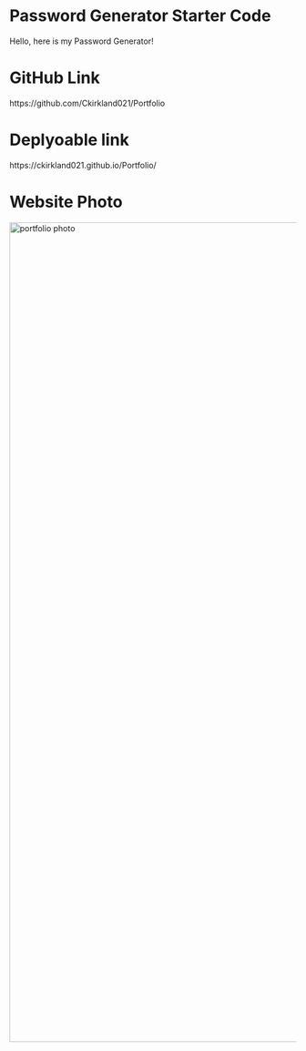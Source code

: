 # Password Generator Starter Code

Hello, here is my Password Generator!

<h1>GitHub Link</h1>
https://github.com/Ckirkland021/Portfolio


<h1>Deplyoable link</h1>
https://ckirkland021.github.io/Portfolio/


<h1>Website Photo</h1>
<img width="1440" alt="portfolio photo" src="https://user-images.githubusercontent.com/125106964/223320796-5b42ee9b-65dc-4e7b-9a85-13f341ef6acc.png">
